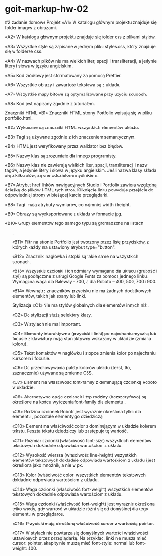 # goit-markup-hw-02
 #2 zadanie domowe
Projekt
«A1» W katalogu głównym projektu znajduje się folder images z obrazami.

«A2» W katalogu głównym projektu znajduje się folder css z plikami stylów.

«A3» Wszystkie style są zapisane w jednym pliku styles.css, który znajduje się w folderze css.

«A4» W nazwach plików nie ma wielkich liter, spacji i transliteracji, a jedynie litery i słowa w języku angielskim.

«A5» Kod źródłowy jest sformatowany za pomocą Prettier.

«A6» Wszystkie obrazy i zawartość tekstowa są z układu.

«A7» Wszystkie mapy bitowe są optymalizowane przy użyciu squoosh.

«A8» Kod jest napisany zgodnie z tutorialem.

Znaczniki HTML
«B1» Znaczniki HTML strony Portfolio wpisują się w pliku portfolio.html.

«B2» Wykonane są znaczniki HTML wszystkich elementów układu.

«B3» Tagi są używane zgodnie z ich znaczeniem semantycznym.

«B4» HTML jest weryfikowany przez walidator bez błędów.

«B5» Nazwy klas są zrozumiałe dla innego programisty.

«B6» Nazwy klas nie zawierają wielkich liter, spacji, transliteracji i nazw tagów, a jedynie litery i słowa w języku angielskim. Jeśli nazwa klasy składa się z kilku słów, są one oddzielone myślnikiem.

«B7» Atrybut href linków nawigacyjnych Studio i Portfolio zawiera względną ścieżkę do plików HTML tych stron. Kliknięcie linku powoduje przejście do odpowiedniej strony w bieżącej karcie przeglądarki.

«B8» Tagi <img> mają atrybuty wymiarów, co najmniej width i height.

«B9» Obrazy są wyeksportowane z układu w formacie jpg.

«B10» Grupy elementów tego samego typu są gromadzone na listach <ul>.

«B11» Filtr na stronie Portfolio jest tworzony przez listę przycisków, z których każdy ma ustawiony atrybut type="button".

«B12» Znaczniki nagłówka i stopki są takie same na wszystkich stronach.

«B13» Wszystkie czcionki i ich odmiany wymagane dla układu (grubość i styl) są podłączone z usługi Google Fonts za pomocą jednego linku. Wymagana waga dla Raleway – 700, a dla Roboto – 400, 500, 700 i 900.

«B14» Wewnątrz znaczników przycisku nie ma żadnych dodatkowych elementów, takich jak spany lub linki.

Stylizacja
«C1» Nie ma stylów globalnych dla elementów innych niż <body>.

«C2» Do stylizacji służą selektory klasy.

«C3» W stylach nie ma !important.

«C4» Elementy interaktywne (przyciski i linki) po najechaniu myszką lub focusie z klawiatury mają stan aktywny wskazany w układzie (zmiana koloru).

«С5» Tekst kontaktów w nagłówku i stopce zmienia kolor po najechaniu kursorem i focusie.

«C6» Do przechowywania palety kolorów układu (tekst, tło, zaznaczenie) używane są zmienne CSS.

«С7» Element <body> ma właściwość font-family z dominującą czcionką Roboto w układzie.

«С8» Alternatywne opcje czcionek i typ rodziny (bezszeryfowa) są określone na końcu wyliczenia font-family dla elementu <body>.

«С9» Rodzina czcionek Roboto jest wyraźnie określona tylko dla elementu <body>, pozostałe elementy go dziedziczą.

«С10» Element <body> ma właściwość color z dominującym w układzie kolorem tekstu. Reszta tekstu dziedziczy lub zastępuje tę wartość.

«С11» Rozmiar czcionki (właściwość font-size) wszystkich elementów tekstowych dokładnie odpowiada wartościom z układu.

«С12» Wysokość wiersza (właściwość line-height) wszystkich elementów tekstowych dokładnie odpowiada wartościom z układu i jest określona jako mnożnik, a nie w px.

«С13» Kolor (właściwość color) wszystkich elementów tekstowych dokładnie odpowiada wartościom z układu.

«С14» Waga czcionki (właściwość font-weight) wszystkich elementów tekstowych dokładnie odpowiada wartościom z układu.

«С15» Waga czcionki (właściwość font-weight) jest wyraźnie określona tylko wtedy, gdy wartość w układzie różni się od domyślnej dla tego elementu w przeglądarce.

«С16» Przyciski mają określoną właściwość cursor z wartością pointer.

«С17» W stylach nie powtarza się domyślnych wartości właściwości ustawionych przez przeglądarkę. Na przykład, linki nie muszą mieć cursor: pointer, akapity nie muszą mieć font-style: normal lub font-weight: 400.
